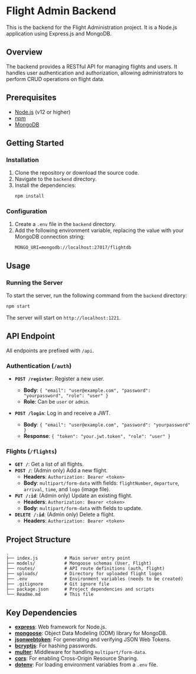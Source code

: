 # Flight Admin Backend

This is the backend for the Flight Administration project. It is a Node.js application using Express.js and MongoDB.

## Overview

The backend provides a RESTful API for managing flights and users. It handles user authentication and authorization, allowing administrators to perform CRUD operations on flight data.

## Prerequisites

- [Node.js](https://nodejs.org/) (v12 or higher)
- [npm](https://www.npmjs.com/)
- [MongoDB](https://www.mongodb.com/)

## Getting Started

### Installation

1.  Clone the repository or download the source code.
2.  Navigate to the `backend` directory.
3.  Install the dependencies:
    ```bash
    npm install
    ```

### Configuration

1.  Create a `.env` file in the `backend` directory.
2.  Add the following environment variable, replacing the value with your MongoDB connection string:
    ```
    MONGO_URI=mongodb://localhost:27017/flightdb
    ```

## Usage

### Running the Server

To start the server, run the following command from the `backend` directory:

```bash
npm start
```

The server will start on `http://localhost:1221`.

## API Endpoint

All endpoints are prefixed with `/api`.

### Authentication (`/auth`)

-   **`POST /register`**: Register a new user.
    -   **Body**: `{ "email": "user@example.com", "password": "yourpassword", "role": "user" }`
    -   **Role**: Can be `user` or `admin`.

-   **`POST /login`**: Log in and receive a JWT.
    -   **Body**: `{ "email": "user@example.com", "password": "yourpassword" }`
    -   **Response**: `{ "token": "your.jwt.token", "role": "user" }`

### Flights (`/flights`)

-   **`GET /`**: Get a list of all flights.
-   **`POST /`**: (Admin only) Add a new flight.
    -   **Headers**: `Authorization: Bearer <token>`
    -   **Body**: `multipart/form-data` with fields: `flightNumber`, `departure`, `arrival`, `time`, and `logo` (image file).
-   **`PUT /:id`**: (Admin only) Update an existing flight.
    -   **Headers**: `Authorization: Bearer <token>`
    -   **Body**: `multipart/form-data` with fields to update.
-   **`DELETE /:id`**: (Admin only) Delete a flight.
    -   **Headers**: `Authorization: Bearer <token>`

## Project Structure

```
.
├── index.js          # Main server entry point
├── models/           # Mongoose schemas (User, Flight)
├── routes/           # API route definitions (auth, flight)
├── uploads/          # Directory for uploaded flight logos
├── .env              # Environment variables (needs to be created)
├── .gitignore        # Git ignore file
├── package.json      # Project dependencies and scripts
└── Readme.md         # This file
```

## Key Dependencies

-   **[express](https://expressjs.com/)**: Web framework for Node.js.
-   **[mongoose](https://mongoosejs.com/)**: Object Data Modeling (ODM) library for MongoDB.
-   **[jsonwebtoken](https://github.com/auth0/node-jsonwebtoken)**: For generating and verifying JSON Web Tokens.
-   **[bcryptjs](https://github.com/dcodeIO/bcrypt.js)**: For hashing passwords.
-   **[multer](https://github.com/expressjs/multer)**: Middleware for handling `multipart/form-data`.
-   **[cors](https://github.com/expressjs/cors)**: For enabling Cross-Origin Resource Sharing.
-   **[dotenv](https://github.com/motdotla/dotenv)**: For loading environment variables from a `.env` file.

